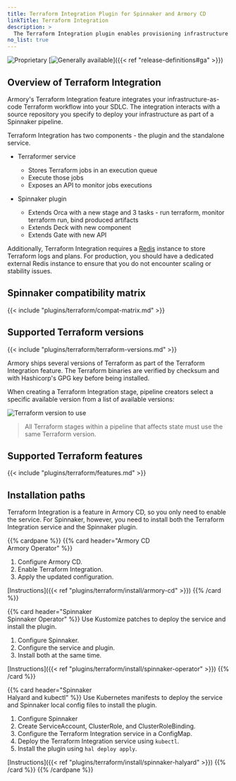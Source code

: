 ```yaml
---
title: Terraform Integration Plugin for Spinnaker and Armory CD
linkTitle: Terraform Integration
description: >
  The Terraform Integration plugin enables provisioning infrastructure using Terraform as part of your Spinnaker and Armory Continuous Deployment pipelines.   
no_list: true
---
```


![Proprietary](/images/proprietary.svg) [![Generally available](/images/ga.svg)]({{< ref "release-definitions#ga" >}})

## Overview of Terraform Integration

Armory's Terraform Integration feature integrates your infrastructure-as-code Terraform workflow into your SDLC. The integration interacts with a source repository you specify to deploy your infrastructure as part of a Spinnaker pipeline.

Terraform Integration has two components - the plugin and the standalone service.

* Terraformer service

  * Stores Terraform jobs in an execution queue
  * Execute those jobs
  * Exposes an API to monitor jobs executions

* Spinnaker plugin

  * Extends Orca with a new stage and 3 tasks - run terraform, monitor terraform run, bind produced artifacts
  * Extends Deck with new component
  * Extends Gate with new API

Additionally, Terraform Integration requires a [Redis](https://redis.io/) instance to store Terraform logs and plans. For production, you should have a dedicated external Redis instance to ensure that you do not encounter scaling or stability issues.

## Spinnaker compatibility matrix

{{< include "plugins/terraform/compat-matrix.md" >}}

## Supported Terraform versions

{{< include "plugins/terraform/terraform-versions.md" >}}

Armory ships several versions of Terraform as part of the Terraform Integration feature. The Terraform binaries are verified by checksum and with Hashicorp's GPG key before being installed.

When creating a Terraform Integration stage, pipeline creators select a specific available version from a list of available versions:

![Terraform version to use](/images/plugins/terraform/terraform_version.png)

>All Terraform stages within a pipeline that affects state must use the same Terraform version.

## Supported Terraform features

{{< include "plugins/terraform/features.md" >}}

## Installation paths

Terraform Integration is a feature in Armory CD, so you only need to enable the service. For Spinnaker, however, you need to install both the Terraform Integration service and the Spinnaker plugin.

{{% cardpane %}}
{{% card header="Armory CD<br>Armory Operator" %}}

1. Configure Armory CD.
1. Enable Terraform Integration.
1. Apply the updated configuration.

[Instructions]({{< ref "plugins/terraform/install/armory-cd" >}})
{{% /card %}}

{{% card header="Spinnaker<br>Spinnaker Operator" %}}
Use Kustomize patches to deploy the service and install the plugin.

1. Configure Spinnaker.
1. Configure the service and plugin.
1. Install both at the same time.

[Instructions]({{< ref "plugins/terraform/install/spinnaker-operator" >}})
{{% /card %}}

{{% card header="Spinnaker<br>Halyard and kubectl" %}}
Use Kubernetes manifests to deploy the service and Spinnaker local config files to install the plugin.

1. Configure Spinnaker
1. Create ServiceAccount, ClusterRole, and ClusterRoleBinding.
1. Configure the Terraform Integration service in a ConfigMap.
1. Deploy the Terraform Integration service using `kubectl`.
1. Install the plugin using `hal deploy apply`.

[Instructions]({{< ref "plugins/terraform/install/spinnaker-halyard" >}})
{{% /card %}}
{{% /cardpane %}}
